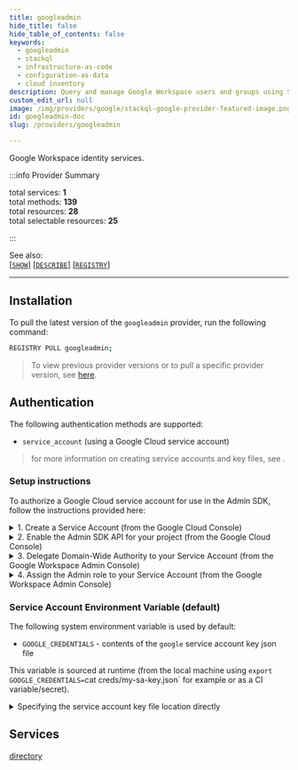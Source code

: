 ```yaml
---
title: googleadmin
hide_title: false
hide_table_of_contents: false
keywords:
  - googleadmin
  - stackql
  - infrastructure-as-code
  - configuration-as-data
  - cloud inventory
description: Query and manage Google Workspace users and groups using SQL.
custom_edit_url: null
image: /img/providers/google/stackql-google-provider-featured-image.png
id: googleadmin-doc
slug: /providers/googleadmin

---
```

Google Workspace identity services.  
    
:::info Provider Summary

<div class="row">
<div class="providerDocColumn">
<span>total services:&nbsp;<b>1</b></span><br />
<span>total methods:&nbsp;<b>139</b></span><br />
</div>
<div class="providerDocColumn">
<span>total resources:&nbsp;<b>28</b></span><br />
<span>total selectable resources:&nbsp;<b>25</b></span><br />
</div>
</div>

:::

See also:   
[[` SHOW `]](https://stackql.io/docs/language-spec/show) [[` DESCRIBE `]](https://stackql.io/docs/language-spec/describe)  [[` REGISTRY `]](https://stackql.io/docs/language-spec/registry)
* * * 

## Installation

To pull the latest version of the `googleadmin` provider, run the following command:  

```bash
REGISTRY PULL googleadmin;
```
> To view previous provider versions or to pull a specific provider version, see [here](https://stackql.io/docs/language-spec/registry).  

## Authentication


The following authentication methods are supported:
- `service_account` (using a Google Cloud service account)

> for more information on creating service accounts and key files, see .

### Setup instructions

To authorize a Google Cloud service account for use in the Admin SDK, follow the instructions provided here:  

<details>

<summary>1. Create a Service Account (from the Google Cloud Console)</summary>

- Create a Google Cloud service account (see [Service accounts overview](https://cloud.google.com/iam/docs/service-account-overview)).
- Download the JSON key file for the service account (see [Service account keys](https://cloud.google.com/iam/docs/service-account-creds#key-types)).
- From the Google Cloud Console, locate and select the service account created, go to __"Details" > "Advanced settings" > "Domain-wide delegation"__. 
- Copy the __"Client ID"__ of the service account to the clipboard.
- Click the __"VIEW GOOGLE WORKSPACE ADMIN CONSOLE"__ link. This will open the Google Workspace Admin Console in a new tab.

</details>

<details>

<summary>2. Enable the Admin SDK API for your project (from the Google Cloud Console)</summary>

- From the Google Cloud Console, in the same project that you created the Service Account in step 1, go to __"APIs & Services" > "Library"__.
- Search for __"Admin SDK API"__ and click on it.
- Click __"Enable"__.

</details>

<details>

<summary>3. Delegate Domain-Wide Authority to your Service Account (from the Google Workspace Admin Console)</summary>

- From the Google Workspace Admin Console, go to __"Security" > "Access and data control" > "API Controls" > "Domain-wide delegation" > "MANAGE DOMAIN-WIDE DELEGATION"__.
- Click __"Add new"__ and paste the __"Client ID"__ of the service account copied to the clipboard in step 1.
- In the __"OAuth scopes"__ field, enter the following scopes: __`https://www.googleapis.com/auth/cloud-platform`__ and __`https://www.googleapis.com/auth/admin.directory.user.readonly`__.
- Click __"Authorise"__.

</details>

<details>

<summary>4. Assign the Admin role to your Service Account (from the Google Workspace Admin Console)</summary>

- From the Google Workspace Admin Console, go to __"Account" > "Admin roles" > "User Management" > "Admins" > "Assign service accounts"__.
- Add the email to the service account created in step 1 and click __"Assign Role"__.  For more information, see [Assigning a role to a service account](https://developers.google.com/workspace/guides/create-credentials#assign_a_role_to_a_service_account).

</details>

### Service Account Environment Variable (default)

The following system environment variable is used by default:  

- `GOOGLE_CREDENTIALS` - contents of the `google` service account key json file

This variable is sourced at runtime (from the local machine using `export GOOGLE_CREDENTIALS=`cat creds/my-sa-key.json` for example or as a CI variable/secret).

<details>

<summary>Specifying the service account key file location directly</summary>

You can specify the path to the service account key file without using the default environment variable by using the `--auth` flag of the `stackql` program.  For example:  

```bash
AUTH='{ "google": { "type": "service_account",  "credentialsfilepath": "creds/sa-key.json" }}'
stackql shell --auth="${AUTH}"
```

or using PowerShell:  

```powershell
$Auth = "{ 'google': { 'type': 'service_account',  'credentialsfilepath': 'creds/sa-key.json' }}"
stackql.exe shell --auth=$Auth
```

</details>

## Services
<div class="row">
<div class="providerDocColumn">
<a href="/providers/googleadmin/directory/">directory</a><br />
</div>
<div class="providerDocColumn">
</div>
</div>
